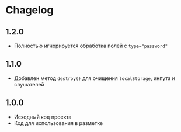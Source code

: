# Chagelog

## 1.2.0
- Полностью игнорируется обработка полей с `type="password"`

## 1.1.0
- Добавлен метод `destroy()` для очищения `localStorage`, инпута и слушателей

## 1.0.0
- Исходный код проекта
- Код для использования в разметке
